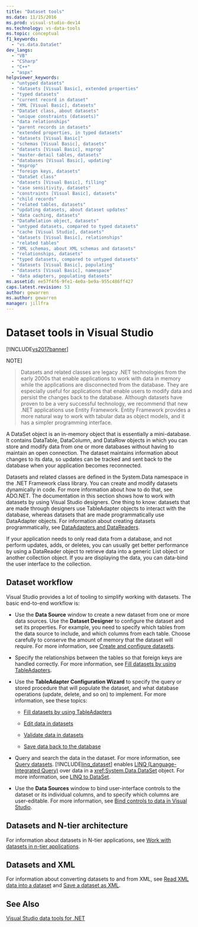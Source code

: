 ```yaml
---
title: "Dataset tools"
ms.date: 11/15/2016
ms.prod: visual-studio-dev14
ms.technology: vs-data-tools
ms.topic: conceptual
f1_keywords:
  - "vs.data.DataSet"
dev_langs:
  - "VB"
  - "CSharp"
  - "C++"
  - "aspx"
helpviewer_keywords:
  - "untyped datasets"
  - "datasets [Visual Basic], extended properties"
  - "typed datasets"
  - "current record in dataset"
  - "XML [Visual Basic], datasets"
  - "DataSet class, about datasets"
  - "unique constraints (datasets)"
  - "data relationships"
  - "parent records in datasets"
  - "extended properties, in typed datasets"
  - "datasets [Visual Basic]"
  - "schemas [Visual Basic], datasets"
  - "datasets [Visual Basic], msprop"
  - "master-detail tables, datasets"
  - "databases [Visual Basic], updating"
  - "msprop"
  - "foreign keys, datasets"
  - "DataSet class"
  - "datasets [Visual Basic], filling"
  - "case sensitivity, datasets"
  - "constraints [Visual Basic], datasets"
  - "child records"
  - "related tables, datasets"
  - "updating datasets, about dataset updates"
  - "data caching, datasets"
  - "DataRelation object, datasets"
  - "untyped datasets, compared to typed datasets"
  - "cache [Visual Studio], datasets"
  - "datasets [Visual Basic], relationships"
  - "related tables"
  - "XML schemas, about XML schemas and datasets"
  - "relationships, datasets"
  - "typed datasets, compared to untyped datasets"
  - "datasets [Visual Basic], populating"
  - "datasets [Visual Basic], namespace"
  - "data adapters, populating datasets"
ms.assetid: ee57f4f6-9fe1-4e0a-be9a-955c486ff427
caps.latest.revision: 53
author: gewarren
ms.author: gewarren
manager: jillfra
---
```

# Dataset tools in Visual Studio
[!INCLUDE[vs2017banner](../includes/vs2017banner.md)]


NOTE]
>  Datasets and related classes are legacy .NET technologies from the early 2000s that enable applications to work with data in memory while the applications are disconnected from the database. They are especially useful for applications that enable users to modify data and persist the changes back to the database. Although datasets have proven to be a very successful technology, we recommend that new .NET applications use Entity Framework. Entity Framework provides a more natural way to work with tabular data as object models, and it has a simpler programming interface.

 A DataSet object is an in-memory object that is essentially a mini-database. It contains DataTable, DataColumn, and DataRow objects in which you can store and modify data from one or more databases without having to maintain an open connection. The dataset maintains information about changes to its data, so updates can be tracked and sent back to the database when your application becomes reconnected.

 Datasets and related classes are defined in the System.Data namespace in the .NET Framework class library. You can create and modify datasets dynamically in code. For more information about how to do that, see ADO.NET. The documentation in this section shows how to work with datasets by using Visual Studio designers. One thing to know: datasets that are made through designers use TableAdapter objects to interact with the database, whereas datasets that are made programmatically use DataAdapter objects. For information about creating datasets programmatically, see [DataAdapters and DataReaders](http://msdn.microsoft.com/library/cc952ca2-ec19-46ab-9189-15174b52cb74).

 If your application needs to only read data from a database, and not perform updates, adds, or deletes, you can usually get better performance by using a DataReader object to retrieve data into a generic List object or another collection object. If you are displaying the data, you can data-bind the user interface to the collection.

## Dataset workflow
 Visual Studio provides a lot of tooling to simplify working with datasets. The basic end-to-end workflow is:

-   Use the **Data Source** window to create a new dataset from one or more data sources. Use the **Dataset Designer** to configure the dataset and set its properties. For example, you need to specify which tables from the data source to include, and which columns from each table. Choose carefully to conserve the amount of memory that the dataset will require. For more information, see [Create and configure datasets](../data-tools/create-and-configure-datasets-in-visual-studio.md).

-   Specify the relationships between the tables so that foreign keys are handled correctly. For more information, see [Fill datasets by using TableAdapters](../data-tools/fill-datasets-by-using-tableadapters.md).

-   Use the **TableAdapter Configuration Wizard** to specify the query or stored procedure that will populate the dataset, and what database operations (update, delete, and so on) to implement. For more information, see these topics:

    -   [Fill datasets by using TableAdapters](../data-tools/fill-datasets-by-using-tableadapters.md)

    -   [Edit data in datasets](../data-tools/edit-data-in-datasets.md)

    -   [Validate data in datasets](../data-tools/validate-data-in-datasets.md)

    -   [Save data back to the database](../data-tools/save-data-back-to-the-database.md)

-   Query and search the data in the dataset. For more information, see [Query datasets](../data-tools/query-datasets.md). [!INCLUDE[linq_dataset](../includes/linq-dataset-md.md)] enables [LINQ (Language-Integrated Query)](http://msdn.microsoft.com/library/a73c4aec-5d15-4e98-b962-1274021ea93d) over data in a <xref:System.Data.DataSet> object. For more information, see [LINQ to DataSet](http://msdn.microsoft.com/library/743e3755-3ecb-45a2-8d9b-9ed41f0dcf17).

-   Use the **Data Sources** window to bind user-interface controls to the dataset or its individual columns, and to specify which columns are user-editable. For more information, see [Bind controls to data in Visual Studio](../data-tools/bind-controls-to-data-in-visual-studio.md).

## Datasets and N-tier architecture
 For information about datasets in N-tier applications, see [Work with datasets in n-tier applications](../data-tools/work-with-datasets-in-n-tier-applications.md).

## Datasets and XML
 For information about converting datasets to and from XML, see [Read XML data into a dataset](../data-tools/read-xml-data-into-a-dataset.md) and [Save a dataset as XML](../data-tools/save-a-dataset-as-xml.md).

## See Also
 [Visual Studio data tools for .NET](../data-tools/visual-studio-data-tools-for-dotnet.md)

